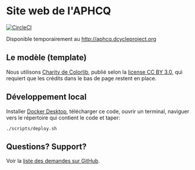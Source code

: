 Site web de l'APHCQ
=====

[![CircleCI](https://circleci.com/gh/aphcq-association/site-web?style=svg)](https://circleci.com/gh/aphcq-association/site-web)

Disponible temporairement au http://aphcq.dcycleproject.org

Le modèle (template)
-----

Nous utilisons [Charity de Colorlib](https://colorlib.com/wp/template/the-charity/), publié selon la [license CC BY 3.0](https://creativecommons.org/licenses/by/3.0/deed.fr), qui requiert que les crédits dans le bas de page restent en place.

Développement local
-----

Installer [Docker Desktop](https://www.docker.com/products/docker-desktop), télécharger ce code, ouvrir un terminal, naviguer vers le répertoire qui contient le code et taper:

    ./scripts/deploy.sh

Questions? Support?
-----

Voir la [liste des demandes sur GitHub](https://github.com/aphcq-association/site-web/issues).
